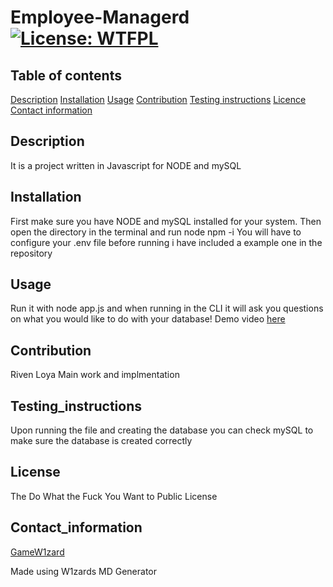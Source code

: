 # Employee-Managerd [![License: WTFPL](https://img.shields.io/badge/License-WTFPL-brightgreen.svg)](http://www.wtfpl.net/about/)
      
 
 ## Table of contents 
 [Description](#description) 
 [Installation](#installation) 
 [Usage](#usage) 
 [Contribution](#contribution) 
 [Testing instructions](#testing_instructions) 
 [Licence](#license) 
 [Contact information](#contact_information)
      
 
 ## Description 
 It is a project written in Javascript for NODE and mySQL
       
 
 ## Installation 
 First make sure you have NODE and mySQL installed for your system. Then open the directory in the terminal and run node npm -i
 You will have to configure your .env file before running i have included a example one in the repository
      
 
 ## Usage 
 Run it with node app.js and when running in the CLI it will ask you questions on what you would like to do with your database!
 Demo video [here](https://youtu.be/mFzBzJL_Zqs)
 
 ## Contribution 
 Riven Loya Main work and implmentation
      
 
 ## Testing_instructions 
 Upon running the file and creating the database you can check mySQL to make sure the database is created correctly
      
 
 ## License 
 The Do What the Fuck You Want to Public License
      
 
 ## Contact_information 
 [GameW1zard](https://github.com/GameW1zard) 
 
      
 
 Made using W1zards MD Generator